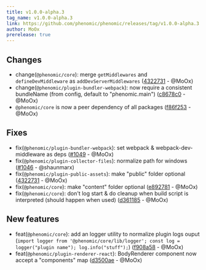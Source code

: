 ```yaml
---
title: v1.0.0-alpha.3
tag_name: v1.0.0-alpha.3
link: https://github.com/phenomic/phenomic/releases/tag/v1.0.0-alpha.3
author: MoOx
prerelease: true
---
```


## Changes

- change(`@phenomic/core`): merge `getMiddlewares` and `defineDevMiddleware` as
  `addDevServerMiddlewares`
  ([4322731](https://github.com/phenomic/phenomic/commit/4322731a7abbd18dd0557b488af875cc5152c9ae) -
  @MoOx)
- change(`@phenomic/plugin-bundler-webpack`): now require a consistent
  bundleName (from config, default to "phenomic.main")
  ([c8678c0](https://github.com/phenomic/phenomic/commit/c8678c0bf2b24389d2faa8508c4c543b0d99f889) -
  @MoOx)
- `@phenomic/core` is now a peer dependency of all packages
  ([f86f253](https://github.com/phenomic/phenomic/commit/f86f2538a9643331e6979f9da2415ded4472ab80) -
  @MoOx)

## Fixes

- fix(`@phenomic/plugin-bundler-webpack`): set webpack & webpack-dev-middleware
  as deps ([#1049](https://github.com/phenomic/phenomic/issues/1049) - @MoOx)
- fix(`@phenomic/plugin-collector-files`): normalize path for windows
  ([#1046](https://github.com/phenomic/phenomic/issues/1046) - @shaunmarx)
- fix(`@phenomic/plugin-public-assets`): make "public" folder optional
  ([4322731](https://github.com/phenomic/phenomic/commit/4322731a7abbd18dd0557b488af875cc5152c9ae) -
  @MoOx)
- fix(`@phenomic/core`): make "content" folder optional
  ([e892781](https://github.com/phenomic/phenomic/commit/e892781e9e0a9f80f33cc572ed0211785a7677b5) -
  @MoOx)
- fix(`@phenomic/core`): don't log start & do cleanup when build script is
  interpreted (should happen when used)
  ([d361185](https://github.com/phenomic/phenomic/commit/d361185da835159a3b92e21f3543eeb19efde5b0) -
  @MoOx)

## New features

- feat(`@phenomic/core`): add an logger utility to normalize plugin logs ouput
  (`import logger from '@phenomic/core/lib/logger'; const log = logger("plugin name"); log.info("stuff");`)
  ([f908a58](https://github.com/phenomic/phenomic/commit/f908a58c99c8cba1bac3f6e78bcd70914013a759) -
  @MoOx)
- feat(`@phenomic/plugin-renderer-react`): BodyRenderer component now accept a
  "components" map
  ([d3500ae](https://github.com/phenomic/phenomic/commit/d3500ae6d04202518efdbf280387d9713d15807f) -
  @MoOx)
